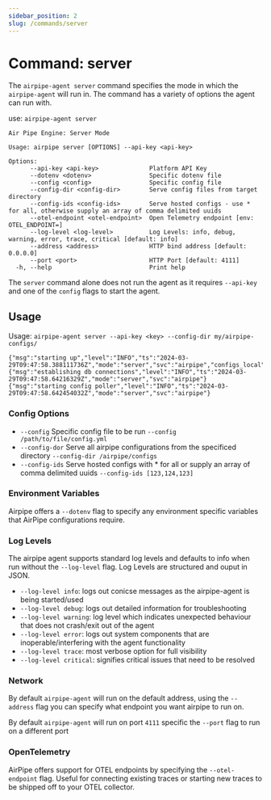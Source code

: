 ```yaml
---
sidebar_position: 2
slug: /commands/server
---
```


# Command: server

The `airpipe-agent server` command specifies the mode in which the `airpipe-agent` will run in.
The command has a variety of options the agent can run with.

use: `airpipe-agent server`

```console
Air Pipe Engine: Server Mode

Usage: airpipe server [OPTIONS] --api-key <api-key>

Options:
      --api-key <api-key>              Platform API Key
      --dotenv <dotenv>                Specific dotenv file
      --config <config>                Specific config file
      --config-dir <config-dir>        Serve config files from target directory
      --config-ids <config-ids>        Serve hosted configs - use * for all, otherwise supply an array of comma delimited uuids
      --otel-endpoint <otel-endpoint>  Open Telemetry endpoint [env: OTEL_ENDPOINT=]
      --log-level <log-level>          Log Levels: info, debug, warning, error, trace, critical [default: info]
      --address <address>              HTTP bind address [default: 0.0.0.0]
      --port <port>                    HTTP Port [default: 4111]
  -h, --help                           Print help
```

The `server` command alone does not run the agent as it requires `--api-key` and one of the `config` flags to start the agent.

## Usage

Usage: `airpipe-agent server --api-key <key> --config-dir my/airpipe-configs/`

```console
{"msg":"starting up","level":"INFO","ts":"2024-03-29T09:47:58.388111736Z","mode":"server","svc":"airpipe","configs_local":1,"git_version":"4214b8a"}
{"msg":"establishing db connections","level":"INFO","ts":"2024-03-29T09:47:58.64216329Z","mode":"server","svc":"airpipe"}
{"msg":"starting config poller","level":"INFO","ts":"2024-03-29T09:47:58.642454032Z","mode":"server","svc":"airpipe"}
```

### Config Options

- `--config` Specific config file to be run `--config /path/to/file/config.yml`
- `--config-dor` Serve all airpipe configurations from the specificed directory `--config-dir /airpipe/configs`
- `--config-ids` Serve hosted configs with \* for all or supply an array of comma delimited uuids `--config-ids [123,124,123]`

### Environment Variables

Airpipe offers a `--dotenv` flag to specify any environment specific variables that AirPipe configurations require.

### Log Levels

The airpipe agent supports standard log levels and defaults to info when run without the `--log-level` flag. Log Levels are structured and ouput in JSON.

- `--log-level info`: logs out conicse messages as the airpipe-agent is being started/used
- `--log-level debug`: logs out detailed information for troubleshooting
- `--log-level warning`: log level which indicates unexpected behaviour that does not crash/exit out of the agent
- `--log-level error`: logs out system components that are inoperable/interfering with the agent functionality
- `--log-level trace`: most verbose option for full visibility
- `--log-level critical`: signifies critical issues that need to be resolved

### Network

By default `airpipe-agent` will run on the default address, using the `--address` flag you can specify what endpoint you want airpipe to run on.

By default `airpipe-agent` will run on port `4111` specific the `--port` flag to run on a different port

### OpenTelemetry

AirPipe offers support for OTEL endpoints by specifying the `--otel-endpoint` flag. Useful for connecting existing traces or starting new traces to be shipped off to your OTEL collector.

<!-- Add an example command/picture of OTEL collector -->
